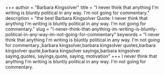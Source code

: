 +++
author = "Barbara Kingsolver"
title = "I never think that anything I'm writing is bluntly political in any way. I'm not going for commentary."
description = "the best Barbara Kingsolver Quote: I never think that anything I'm writing is bluntly political in any way. I'm not going for commentary."
slug = "i-never-think-that-anything-im-writing-is-bluntly-political-in-any-way-im-not-going-for-commentary"
keywords = "I never think that anything I'm writing is bluntly political in any way. I'm not going for commentary.,barbara kingsolver,barbara kingsolver quotes,barbara kingsolver quote,barbara kingsolver sayings,barbara kingsolver saying,quotes, sayings,quote, saying, motivation"
+++
I never think that anything I'm writing is bluntly political in any way. I'm not going for commentary.
